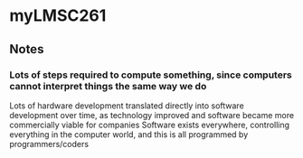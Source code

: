 # myLMSC261
## Notes
### Lots of steps required to compute something, since computers cannot interpret things the same way we do
Lots of hardware development translated directly into software development over time, as technology improved and software became more commercially viable for companies
Software exists everywhere, controlling everything in the computer world, and this is all programmed by programmers/coders
